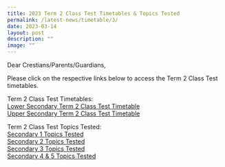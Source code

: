 ```yaml
---
title: 2023 Term 2 Class Test Timetables & Topics Tested
permalink: /latest-news/timetable/3/
date: 2023-03-14
layout: post
description: ""
image: ""
---
```

Dear Crestians/Parents/Guardians,

Please click on the respective links below to access the Term 2 Class Test timetables.

Term 2 Class Test Timetables:<br>
[Lower Secondary Term 2 Class Test Timetable](/files/T2%20Class%20Test%20TT%20Topics%20Tested/Term%202%20Class%20Test%20Timetable%202023_Lower%20Sec.pdf)<br>
[Upper Secondary Term 2 Class Test Timetable](/files/T2%20Class%20Test%20TT%20Topics%20Tested/Term%202%20Class%20Test%20Timetable%202023_Upper%20Sec.pdf)<br>

Term 2 Class Test Topics Tested:<br>
[Secondary 1 Topics Tested](/files/T2%20Class%20Test%20TT%20Topics%20Tested/Sec1_2023%20Topics_Skills%20to%20be%20tested%20(Term%202%20Class%20Test)%20.pdf)<br>
[Secondary 2 Topics Tested](/files/T2%20Class%20Test%20TT%20Topics%20Tested/Sec2_2023%20Topics_Skills%20to%20be%20tested%20(Term%202%20Class%20Test)%20.pdf)<br>
[Secondary 3 Topics Tested](/files/T2%20Class%20Test%20TT%20Topics%20Tested/Sec1_2023%20Topics_Skills%20to%20be%20tested%20(Term%202%20Class%20Test)%20.pdf)<br>
[Secondary 4 & 5 Topics Tested](/files/T2%20Class%20Test%20TT%20Topics%20Tested/Sec4&5_2023%20Topics_Skills%20to%20be%20tested%20(Term%202%20Class%20Test).pdf)<br>